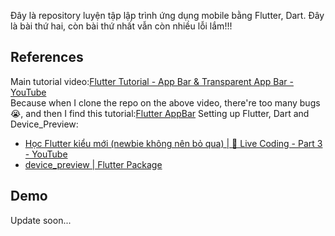 Đây là repository luyện tập lập trình ứng dụng mobile bằng Flutter, Dart. Đây là bài thứ hai, còn bài thứ nhất vẫn còn nhiều lỗi lắm!!!

## References
Main tutorial video:[Flutter Tutorial - App Bar & Transparent App Bar - YouTube](https://www.youtube.com/watch?v=dHBF4IJZvHk)  
Because when I clone the repo on the above video, there're too many bugs😭, and then I find this tutorial:[Flutter AppBar](https://o7planning.org/12851/flutter-appbar) 
Setting up Flutter, Dart and Device_Preview: 
- [Học Flutter kiểu mới (newbie không nên bỏ qua) | 🔴 Live Coding - Part 3 - YouTube](https://www.youtube.com/watch?v=CSR1mY9DnLg&list=PLIVB6hSF-6ggNb5fNayjj9tgAConSxw9X&index=4) 
- [device_preview | Flutter Package](https://pub.dev/packages/device_preview)

## Demo
Update soon...